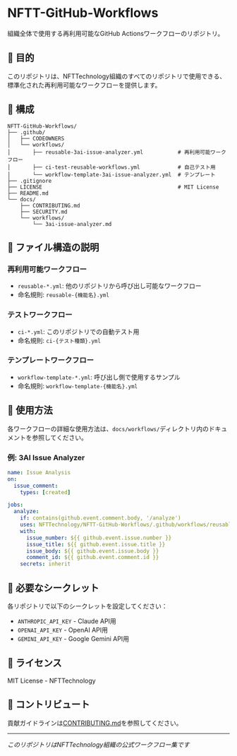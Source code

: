 # NFTT-GitHub-Workflows

組織全体で使用する再利用可能なGitHub Actionsワークフローのリポジトリ。

## 🎯 目的

このリポジトリは、NFTTechnology組織のすべてのリポジトリで使用できる、標準化された再利用可能なワークフローを提供します。

## 📂 構成

```
NFTT-GitHub-Workflows/
├── .github/
│   ├── CODEOWNERS
│   └── workflows/
│       ├── reusable-3ai-issue-analyzer.yml           # 再利用可能ワークフロー
│       ├── ci-test-reusable-workflows.yml            # 自己テスト用
│       └── workflow-template-3ai-issue-analyzer.yml  # テンプレート
├── .gitignore
├── LICENSE                                           # MIT License
├── README.md
└── docs/
    ├── CONTRIBUTING.md
    ├── SECURITY.md
    └── workflows/
        └── 3ai-issue-analyzer.md
```

## 📁 ファイル構造の説明

### 再利用可能ワークフロー
- `reusable-*.yml`: 他のリポジトリから呼び出し可能なワークフロー
- 命名規則: `reusable-{機能名}.yml`

### テストワークフロー  
- `ci-*.yml`: このリポジトリでの自動テスト用
- 命名規則: `ci-{テスト種類}.yml`

### テンプレートワークフロー
- `workflow-template-*.yml`: 呼び出し側で使用するサンプル
- 命名規則: `workflow-template-{機能名}.yml`

## 🚀 使用方法

各ワークフローの詳細な使用方法は、`docs/workflows/`ディレクトリ内のドキュメントを参照してください。

### 例: 3AI Issue Analyzer

```yaml
name: Issue Analysis
on:
  issue_comment:
    types: [created]

jobs:
  analyze:
    if: contains(github.event.comment.body, '/analyze')
    uses: NFTTechnology/NFTT-GitHub-Workflows/.github/workflows/reusable-3ai-issue-analyzer.yml@main
    with:
      issue_number: ${{ github.event.issue.number }}
      issue_title: ${{ github.event.issue.title }}
      issue_body: ${{ github.event.issue.body }}
      comment_id: ${{ github.event.comment.id }}
    secrets: inherit
```

## 🔐 必要なシークレット

各リポジトリで以下のシークレットを設定してください：

- `ANTHROPIC_API_KEY` - Claude API用
- `OPENAI_API_KEY` - OpenAI API用
- `GEMINI_API_KEY` - Google Gemini API用

## 📝 ライセンス

MIT License - NFTTechnology

## 🤝 コントリビュート

貢献ガイドラインは[CONTRIBUTING.md](docs/CONTRIBUTING.md)を参照してください。

---

*このリポジトリはNFTTechnology組織の公式ワークフロー集です*